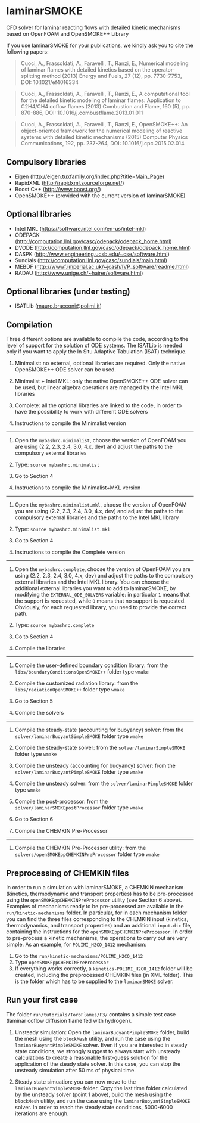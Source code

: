 laminarSMOKE
============
CFD solver for laminar reacting flows with detailed kinetic mechanisms based on OpenFOAM and OpenSMOKE++ Library

If you use laminarSMOKE for your publications, we kindly ask you to cite the following papers:

> Cuoci, A., Frassoldati, A., Faravelli, T., Ranzi, E., 
> Numerical modeling of laminar flames with detailed kinetics based on the operator-splitting method
> (2013) Energy and Fuels, 27 (12), pp. 7730-7753, DOI: 10.1021/ef4016334
 
> Cuoci, A., Frassoldati, A., Faravelli, T., Ranzi, E., 
> A computational tool for the detailed kinetic modeling of laminar flames: Application to C2H4/CH4 coflow flames
> (2013) Combustion and Flame, 160 (5), pp. 870-886, DOI: 10.1016/j.combustflame.2013.01.011
 
> Cuoci, A., Frassoldati, A., Faravelli, T., Ranzi, E., 
> OpenSMOKE++: An object-oriented framework for the numerical modeling of reactive systems with detailed kinetic mechanisms 
> (2015) Computer Physics Communications, 192, pp. 237-264, DOI: 10.1016/j.cpc.2015.02.014

Compulsory libraries
--------------------
- Eigen (http://eigen.tuxfamily.org/index.php?title=Main_Page)
- RapidXML (http://rapidxml.sourceforge.net/)
- Boost C++ (http://www.boost.org/)
- OpenSMOKE++ (provided with the current version of laminarSMOKE)

Optional libraries
------------------
- Intel MKL (https://software.intel.com/en-us/intel-mkl)
- ODEPACK (http://computation.llnl.gov/casc/odepack/odepack_home.html)
- DVODE (http://computation.llnl.gov/casc/odepack/odepack_home.html)
- DASPK (http://www.engineering.ucsb.edu/~cse/software.html)
- Sundials (http://computation.llnl.gov/casc/sundials/main.html)
- MEBDF (http://wwwf.imperial.ac.uk/~jcash/IVP_software/readme.html)
- RADAU (http://www.unige.ch/~hairer/software.html)

Optional libraries (under testing)
----------------------------------
- ISATLib (mauro.bracconi@polimi.it)

Compilation
-----------
Three different options are available to compile the code, according to the level of support for the solution of ODE systems. The ISATLib is needed only if you want to apply the In Situ Adaptive Tabulation (ISAT) technique.
1. Minimalist: no external, optional libraries are required. Only the native OpenSMOKE++ ODE solver can be used.
2. Minimalist + Intel MKL: only the native OpenSMOKE++ ODE solver can be used, but linear algebra operations are managed by the Intel MKL libraries
3. Complete: all the optional libraries are linked to the code, in order to have the possibility to work with different ODE solvers

1. Instructions to compile the Minimalist version
-------------------------------------------------
1. Open the `mybashrc.minimalist`, choose the version of OpenFOAM you are using (2.2, 2.3, 2.4, 3.0, 4.x, dev) and adjust the paths to the compulsory external libraries
2. Type: `source mybashrc.minimalist`
3. Go to Section 4

2. Instructions to compile the Minimalist+MKL version
-----------------------------------------------------
1. Open the `mybashrc.minimalist.mkl`, choose the version of OpenFOAM you are using (2.2, 2.3, 2.4, 3.0, 4.x, dev) and adjust the paths to the compulsory external libraries and the paths to the Intel MKL library
2. Type: `source mybashrc.minimalist.mkl`
3. Go to Section 4

3. Instructions to compile the Complete version
-----------------------------------------------------
1. Open the `mybashrc.complete`, choose the version of OpenFOAM you are using (2.2, 2.3, 2.4, 3.0, 4.x, dev) and adjust the paths to the compulsory external libraries and the Intel MKL library. You can choose the additional external libraries you want to add to laminarSMOKE, by modifying the `EXTERNAL_ODE_SOLVERS` variable: in particular `1` means that the support is requested, while `0` means that no support is requested. Obviously, for each requested library, you need to provide the correct path.
2. Type: `source mybashrc.complete`
3. Go to Section 4

4. Compile the libraries
-----------------------------------------------------
1. Compile the user-defined boundary condition library: from the `libs/boundaryConditionsOpenSMOKE++` folder type `wmake`
2. Compile the customized radiation library: from the `libs/radiationOpenSMOKE++` folder type `wmake`
3. Go to Section 5

5. Compile the solvers
-----------------------------------------------------
1. Compile the steady-state (accounting for buoyancy) solver: from the `solver/laminarBuoyantSimpleSMOKE` folder type `wmake`
2. Compile the steady-state solver: from the `solver/laminarSimpleSMOKE` folder type `wmake`
3. Compile the unsteady (accounting for buoyancy) solver: from the `solver/laminarBuoyantPimpleSMOKE` folder type `wmake`
4. Compile the unsteady solver: from the `solver/laminarPimpleSMOKE` folder type `wmake`
5. Compile the post-processor: from the `solver/laminarSMOKEpostProcessor` folder type `wmake`
6. Go to Section 6

6. Compile the CHEMKIN Pre-Processor
-----------------------------------------------------
1. Compile the CHEMKIN Pre-Processor utility: from the `solvers/openSMOKEppCHEMKINPreProcessor` folder type `wmake`

Preprocessing of CHEMKIN files
-----------------------------------------------------
In order to run a simulation with laminarSMOKE, a CHEMKIN mechanism (kinetics, thermodynamic and transport properties) has to be pre-processed using the `openSMOKEppCHEMKINPreProcessor` utility (see Section 6 above). 
Examples of mechanisms ready to be pre-processed are available in the `run/kinetic-mechanisms` folder. In particular, for in each mechanism folder you can find the three files corresponding to the CHEMKIN input (kinetics, thermodynamics, and transport properties) and an additional `input.dic` file, containing the instructions for the `openSMOKEppCHEMKINPreProcessor`.
In order to pre-process a kinetic mechanisms, the operations to carry out are very simple. As an example, for `POLIMI_H2CO_1412` mechanism:
1. Go to the `run/kinetic-mechanisms/POLIMI_H2CO_1412`
2. Type `openSMOKEppCHEMKINPreProcessor`
3. If everything works correctly, a `kinetics-POLIMI_H2CO_1412` folder will be created, including the preprocessed CHEMKIN files (in XML folder). This is the folder which has to be supplied to the `laminarSMOKE` solver.

Run your first case
-----------------------------------------------------
The folder `run/tutorials/ToroFlames/F3/` contains a simple test case (laminar coflow diffusion flame fed with hydrogen).

1. Unsteady simulation: Open the `laminarBuoyantPimpleSMOKE` folder, build the mesh using the `blockMesh` utility, and run the case using the `laminarBuoyantPimpleSMOKE` solver. Even if you are interested in steady state conditions, we strongly suggest to always start with unsteady calculations to create a reasonable first-guess solution for the application of the steady state solver. In this case, you can stop the unsteady simulation after 50 ms of physical time.

2. Steady state simuation: you can now move to the `laminarBuoyantSimpleSMOKE` folder. Copy the last time folder calculated by the unsteady solver (point 1 above), build the mesh using the `blockMesh` utility, and run the case using the `laminarBuoyantSimpleSMOKE` solver. In order to reach the steady state conditions, 5000-6000 iterations are enough.
